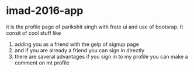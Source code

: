 # imad-2016-app
it is the profile page of parikshit singh with  frate ui and use of bootsrap.
It consit of cool stuff like 
1) adding you as a friend with the gelp of signup page
2) and if you are already a friend you can sign in directly
3) there are saveral advantages if you sign in to my profile you can make a comment on mt profile
